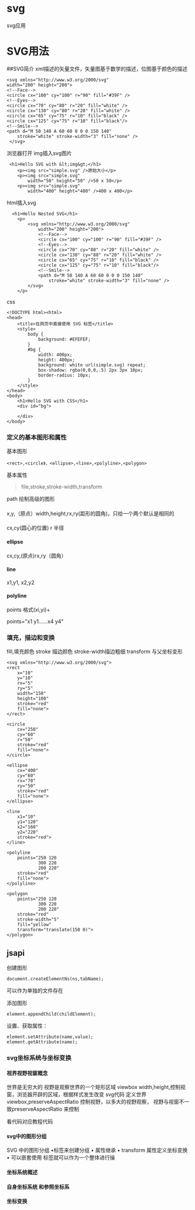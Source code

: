 # svg
svg应用
# SVG用法

##SVG简介
   xml描述的矢量文件，矢量图基于数学的描述，位图基于颜色的描述
   

    <svg xmlns="http://www.w3.org/2000/svg" 
    width="200" height="200">
    <!--Face-->
    <circle cx="100" cy="100" r="90" fill="#39F" />
    <!--Eyes-->
    <circle cx="70" cy="80" r="20" fill="white" />
    <circle cx="130" cy="80" r="20" fill="white" />
    <circle cx="65" cy="75" r="10" fill="black" />
    <circle cx="125" cy="75" r="10" fill="black"/>
    <!--Smile-->
    <path d="M 50 140 A 60 60 0 0 0 150 140" 
        stroke="white" stroke-width="3" fill="none" />
     </svg>
浏览器打开
img插入svg图片

     <h1>Hello SVG with &lt;img&gt;</h1>
        <p><img src="simple.svg" />原始大小</p>
        <p><img src="simple.svg" 
            width="50" height="50" />50 x 50</p>
        <p><img src="simple.svg" 
            width="400" height="400" />400 x 400</p>
html插入svg

      <h1>Hello Nested SVG</h1>
        <p>
            <svg xmlns="http://www.w3.org/2000/svg" 
                width="200" height="200">
                <!--Face-->
                <circle cx="100" cy="100" r="90" fill="#39F" />
                <!--Eyes-->
                <circle cx="70" cy="80" r="20" fill="white" />
                <circle cx="130" cy="80" r="20" fill="white" />
                <circle cx="65" cy="75" r="10" fill="black" />
                <circle cx="125" cy="75" r="10" fill="black"/>
                <!--Smile-->
                <path d="M 50 140 A 60 60 0 0 0 150 140" 
                    stroke="white" stroke-width="3" fill="none" />
            </svg>
        </p>
css 
 

    <!DOCTYPE html><html>
    <head>
        <title>在网页中直接使用 SVG 标签</title>
        <style>
            body {
                background: #EFEFEF;
            }
            #bg {
                width: 400px;
                height: 400px;
                background: white url(simple.svg) repeat;
                box-shadow: rgba(0,0,0,.5) 2px 3px 10px;
                border-radius: 10px;
            }
        </style>
    </head>
    <body>
        <h1>Hello SVG with CSS</h1>
        <div id="bg">
            
        </div>
    </body>
</html>

### 定义的基本图形和属性
基本图形

    <rect>,<circle》，<ellipse>,<line>,<polyline>,<polygon>

基本属性
>file,stroke,stroke-width,transform

path 绘制高级的图形

#### <rect>
x,y,（原点）width,height,rx,ry(距形的圆角)，只给一个两个默认是相同的
#### <circle>
cx,cy(圆心的位置) r 半径

#### ellipse
cx,cy,(原点)rx,ry（圆角）
####  line
x1,y1, x2,y2

#### polyline
points 格式(xi,yi)+

points="x1 y1......x4 y4"

### 填充，描边和变换
fill,填充颜色 
stroke  描边颜色 
stroke-width描边粗细
transform  与父坐标变形

    <svg xmlns="http://www.w3.org/2000/svg">
    <rect 
        x="10" 
        y="10" 
        rx="5" 
        ry="5" 
        width="150" 
        height="100" 
        stroke="red" 
        fill="none">
    </rect>

    <circle 
        cx="250" 
        cy="60" 
        r="50" 
        stroke="red" 
        fill="none">
    </circle>

    <ellipse 
        cx="400" 
        cy="60" 
        rx="70" 
        ry="50" 
        stroke="red" 
        fill="none">
    </ellipse>

    <line 
        x1="10" 
        y1="120" 
        x2="160" 
        y2="220" 
        stroke="red">
    </line>

    <polyline 
        points="250 120 
                300 220
                200 220"
        stroke="red"
        fill="none">
    </polyline>

    <polygon 
        points="250 120 
                300 220
                200 220"
        stroke="red"
        stroke-width="5"
        fill="yellow"
        transform="translate(150 0)">
    </polygon>
</svg>


## jsapi
创建图形

    document.createElementNs(ns,tabName);
    
 
   可以作为单独的文件存在

添加图形

    element.appendChild(childElement);



设置、获取属性：

    element.setAttribute(name,value);
    element.getAttribute(name);

### svg坐标系统与坐标变换

#### 视界视野视窗概念
世界是无穷大的
视野是观察世界的一个矩形区域  viewbox
width,height,控制视窗，浏览器开辟的区域，根据样式发生改变
svg代码 定义世界
viewbox,preserveAspectRatio 控制视野，以多大的视野观察，
视野与视窗不一致preserveAspectRatio 来控制

看代码对应教程代码
#### svg中的图形分组
SVG 中的图形分组
•<g>标签来创建分组
• 属性继承
• transform 属性定义坐标变换
• 可以嵌套使用
<g> 标签就可以作为一个整体进行操
#### 坐标系统概述
#### 自身坐标系统 和参照坐标系
#### 坐标变换
   
